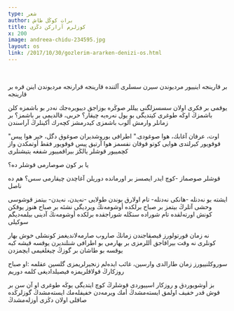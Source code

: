 ```yaml
---
type: شعر
author: برات کوڭل طاش
title: كوزلرم آراركن دڭزی
x: 200
image: andreea-chidu-234595.jpg
layout: os
link: /2017/10/30/gozlerim-ararken-denizi-os.html
---
```


<br/>

  بر قارینجە اینییور مردیوندن
  سیرن سسلری آلتندە
  قارینجە قرارنجە
  مردیوندن اینن قرە بر قارینجە

  یوقمی بر فكری اولان
  سسسزلگنی ییللر صوڭرە بوزاجق
  دییویرەجك نەدر بو باشمزە كلن 
  باشمزڭ اوڭە طوغری كیتدیگی بو یول نەرەیە چیقار؟
  حربی، قالدیمی بر باشمز؟
  بر زمانلر وارمش
  آلوب باشمزی 
  كیدرمشز كچەرك أكینلرڭ آراسندن

  "اوت، عرفان آغابك، هوا صوغودی."
  اطرافی بوروشدیران صوغوق دگل، خیر
  هوا پیس قوقویور
  كیرلتدی هوایی كوتو قوقان نفسمز
  هوا آرتیق پیس قوقویور
  فقط أوتمكدن واز كچمییور قوشلر
  یالڭز بیراقمییور شفغە یتیشنلری

  یا بر كون 
  صوصارمی قوشلر دە؟

  قوشلر صوصماز -كوچ ایدر
  ایصسز بر اورماندە دوریلن آغاچدن چیقارمی سس؟
  هم دە ناصل

  ایشتە بو نەدنلە
  -هانكی نەدنلە-
  تام اولارق بوندن طولایی
  -نەیدن، نەیدن-
  بیتمز قوشوسی وحشی آتلرڭ
  بیتمز بر صباح برلكدە أوشومەنڭ ویردیگی نشئە
  بر صباح هنوز یوقكن كونش اورتەلقدە
  تام شورادە
  سنڭلە
  شوراجقدە
  برلكدە أوشومەنڭ
  آدینی بیلمەدیگم
  سوكیلی

  نە زمان قورتولورز قیصقاجندن زمانڭ
  صاروب صارمەلاندیغمز كونشلی خوش بهار كونلری
  نە وقت بیراقاجق أللرمزی
  بر بهارمی بو اطرافی شنلندیرن
  یوقسە قیشە كبە
  یوقسە بو طاشان
  بر گوزڭ چیغلغیمی ایچمزدن

  سوروكلنییورز
  زمان طارالدی
  وارسین، غائب ایدەلم زنجیرلریمزی
  گلسین عقلمە
  :او صباح روزكارڭ قولاقلریمزە فیصیلدادیغی كلمە
  دوریم

  بز أوشویوردق
  و روزكار
  اسییوردی قوشلرڭ كوچ ایتدیگی یوڭە طوغری
  او آن سن 
  بر قوش قدر خفیف اولمق ایستەمشدڭ
  أمك ویرمەدن خفیفلەمك ایستەمشدڭ
  گوزلرڭدە صاقلی اولان دڭزی أوزلەمشدڭ
